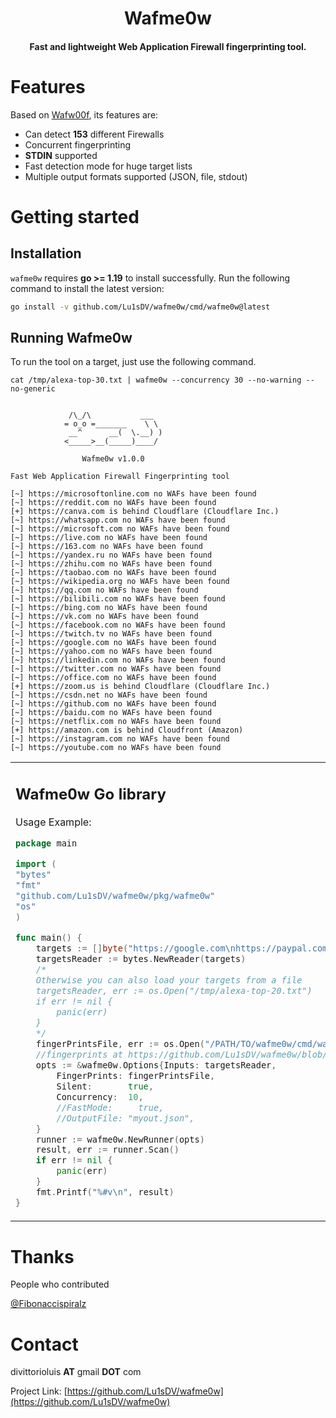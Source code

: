
<h1 align="center">
  Wafme0w
</h1>

<h4 align="center">Fast and lightweight Web Application Firewall fingerprinting tool.</h4>

# Features

Based on <a href ="https://github.com/EnableSecurity/wafw00f/">Wafw00f</a>, its features are:

- Can detect **153** different Firewalls
- Concurrent fingerprinting
- **STDIN** supported
- Fast detection mode for huge target lists
- Multiple output formats supported (JSON, file, stdout)

# Getting started
## Installation
`wafme0w` requires **go >= 1.19** to install successfully. Run the following command to install the latest version:

```sh
go install -v github.com/Lu1sDV/wafme0w/cmd/wafme0w@latest
```

## Running Wafme0w

To run the tool on a target, just use the following command.

```console
cat /tmp/alexa-top-30.txt | wafme0w --concurrency 30 --no-warning --no-generic


             /\_/\           ___
            = o_o =_______    \ \ 
             __^      __(  \.__) )
            <_____>__(_____)____/

                Wafme0w v1.0.0

Fast Web Application Firewall Fingerprinting tool

[~] https://microsoftonline.com no WAFs have been found
[~] https://reddit.com no WAFs have been found
[+] https://canva.com is behind Cloudflare (Cloudflare Inc.)
[~] https://whatsapp.com no WAFs have been found
[~] https://microsoft.com no WAFs have been found
[~] https://live.com no WAFs have been found
[~] https://163.com no WAFs have been found
[~] https://yandex.ru no WAFs have been found
[~] https://zhihu.com no WAFs have been found
[~] https://taobao.com no WAFs have been found
[~] https://wikipedia.org no WAFs have been found
[~] https://qq.com no WAFs have been found
[~] https://bilibili.com no WAFs have been found
[~] https://bing.com no WAFs have been found
[~] https://vk.com no WAFs have been found
[~] https://facebook.com no WAFs have been found
[~] https://twitch.tv no WAFs have been found
[~] https://google.com no WAFs have been found
[~] https://yahoo.com no WAFs have been found
[~] https://linkedin.com no WAFs have been found
[~] https://twitter.com no WAFs have been found
[~] https://office.com no WAFs have been found
[+] https://zoom.us is behind Cloudflare (Cloudflare Inc.)
[~] https://csdn.net no WAFs have been found
[~] https://github.com no WAFs have been found
[~] https://baidu.com no WAFs have been found
[~] https://netflix.com no WAFs have been found
[+] https://amazon.com is behind Cloudfront (Amazon)
[~] https://instagram.com no WAFs have been found
[~] https://youtube.com no WAFs have been found

```
<table>
<tr>
<td>

## Wafme0w Go library

Usage Example:
```go
package main

import (
"bytes"
"fmt"
"github.com/Lu1sDV/wafme0w/pkg/wafme0w"
"os"
)

func main() {
	targets := []byte("https://google.com\nhttps://paypal.com\n")
	targetsReader := bytes.NewReader(targets)
	/*
	Otherwise you can also load your targets from a file
	targetsReader, err := os.Open("/tmp/alexa-top-20.txt")
	if err != nil {
		panic(err)
	}
	*/
	fingerPrintsFile, err := os.Open("/PATH/TO/wafme0w/cmd/wafme0w/resources/waf-fingerprints.json")
	//fingerprints at https://github.com/Lu1sDV/wafme0w/blob/main/cmd/wafme0w/resources/waf-fingerprints.json 
	opts := &wafme0w.Options{Inputs: targetsReader,
		FingerPrints: fingerPrintsFile,
		Silent:       true,
		Concurrency:  10,
		//FastMode:     true,
		//OutputFile: "myout.json",
	}
	runner := wafme0w.NewRunner(opts)
	result, err := runner.Scan()
	if err != nil {
		panic(err)
	}
	fmt.Printf("%#v\n", result)
}

```
</td>  
</tr>
</table>

# Thanks
People who contributed

[@Fibonaccispiralz](https://github.com/Fibonaccispiralz)

# Contact

divittorioluis **AT** gmail **DOT** com

Project Link: [https://github.com/Lu1sDV/wafme0w](https://github.com/Lu1sDV/wafme0w)


